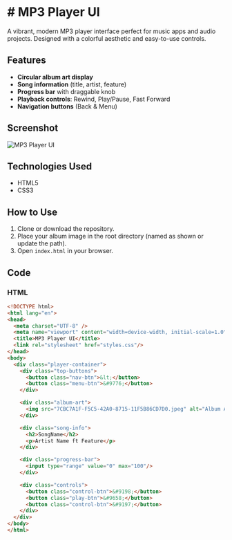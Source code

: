 # # MP3 Player UI

A vibrant, modern MP3 player interface perfect for music apps and audio projects. Designed with a colorful aesthetic and easy-to-use controls.

## Features

- **Circular album art display**
- **Song information** (title, artist, feature)
- **Progress bar** with draggable knob
- **Playback controls**: Rewind, Play/Pause, Fast Forward
- **Navigation buttons** (Back & Menu)

## Screenshot

![MP3 Player UI](./7CBC7A1F-F5C5-42A0-8715-11F5B86CD7D0.jpeg)

## Technologies Used

- HTML5
- CSS3

## How to Use

1. Clone or download the repository.
2. Place your album image in the root directory (named as shown or update the path).
3. Open `index.html` in your browser.

## Code

### HTML

```html
<!DOCTYPE html>
<html lang="en">
<head>
  <meta charset="UTF-8" />
  <meta name="viewport" content="width=device-width, initial-scale=1.0"/>
  <title>MP3 Player UI</title>
  <link rel="stylesheet" href="styles.css"/>
</head>
<body>
  <div class="player-container">
    <div class="top-buttons">
      <button class="nav-btn">&lt;</button>
      <button class="menu-btn">&#9776;</button>
    </div>

    <div class="album-art">
      <img src="7CBC7A1F-F5C5-42A0-8715-11F5B86CD7D0.jpeg" alt="Album Art">
    </div>

    <div class="song-info">
      <h2>SongName</h2>
      <p>Artist Name ft Feature</p>
    </div>

    <div class="progress-bar">
      <input type="range" value="0" max="100"/>
    </div>

    <div class="controls">
      <button class="control-btn">&#9198;</button>
      <button class="play-btn">&#9658;</button>
      <button class="control-btn">&#9197;</button>
    </div>
  </div>
</body>
</html>